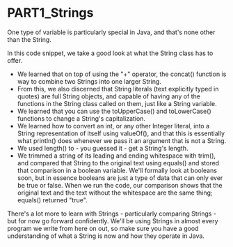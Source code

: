 # PART1_Strings
One type of variable is particularly special in Java, and that's none other than the String.

In this code snippet, we take a good look at what the String class has to offer.
- We learned that on top of using the "+" operator, the concat() function is way to
combine two Strings into one larger String. 
- From this, we also discerned that String literals (text explicitly typed in quotes) 
are full String objects, and capable of having any of the functions in the String 
class called on them, just like a String variable. 
- We learned that you can use the toUpperCase() and toLowerCase() functions to change
a String's capitalization.
- We learned how to convert an int, or any other Integer literal, into a String
representation of itself using valueOf(), and that this is essentially what println()
does whenever we pass it an argument that is not a String.
- We used length() to - you guessed it - get a String's length.
- We trimmed a string of its leading and ending whitespace with trim(), and compared that String
to the original text using equals() and stored that comparison in a boolean variable. We'll
formally look at booleans soon, but in essence booleans are just a type of data that can only ever be
true or false. When we run the code, our comparison shows that the original text and the text
without the whitespace are the same thing; equals() returned "true".

There's a lot more to learn with Strings - particularly comparing Strings - but for now
go forward confidently. We'll be using Strings in almost every program we write from here
on out, so make sure you have a good understanding of what a String is now and how they operate
in Java.

